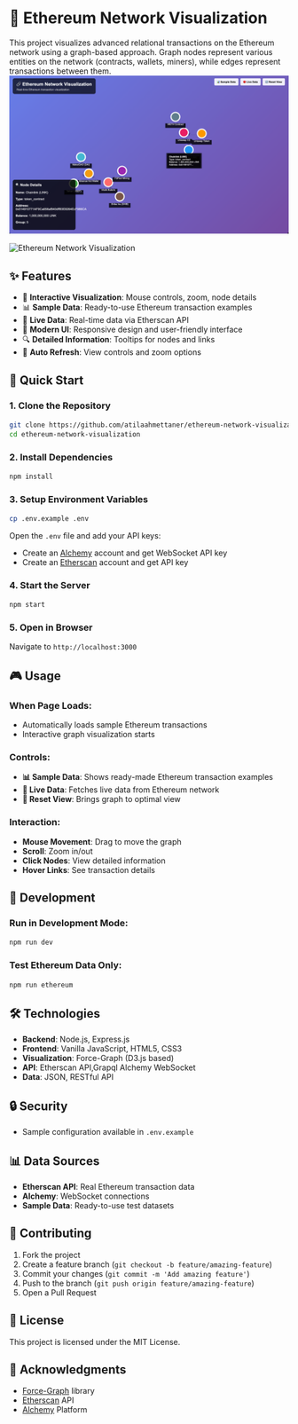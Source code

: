 # 🔗 Ethereum Network Visualization

This project visualizes advanced relational transactions on the Ethereum network using a graph-based approach. Graph nodes represent various entities on the network (contracts, wallets, miners), while edges represent transactions between them.
![alt text](image.png)


![Ethereum Network Visualization](https://user-images.githubusercontent.com/67838093/236395680-5c67f7f1-a92e-4596-92f9-a7d5fa16a67d.png)

## ✨ Features

- 🎯 **Interactive Visualization**: Mouse controls, zoom, node details
- 📊 **Sample Data**: Ready-to-use Ethereum transaction examples
- 🔴 **Live Data**: Real-time data via Etherscan API
- 🎨 **Modern UI**: Responsive design and user-friendly interface
- 🔍 **Detailed Information**: Tooltips for nodes and links
- 🔄 **Auto Refresh**: View controls and zoom options

## 🚀 Quick Start

### 1. Clone the Repository
```bash
git clone https://github.com/atilaahmettaner/ethereum-network-visualization.git
cd ethereum-network-visualization
```

### 2. Install Dependencies
```bash
npm install
```

### 3. Setup Environment Variables
```bash
cp .env.example .env
```
Open the `.env` file and add your API keys:
- Create an [Alchemy](https://alchemy.com) account and get WebSocket API key
- Create an [Etherscan](https://etherscan.io/apis) account and get API key

### 4. Start the Server
```bash
npm start
```

### 5. Open in Browser
Navigate to `http://localhost:3000`

## 🎮 Usage

### When Page Loads:
- Automatically loads sample Ethereum transactions
- Interactive graph visualization starts

### Controls:
- **📊 Sample Data**: Shows ready-made Ethereum transaction examples
- **🔴 Live Data**: Fetches live data from Ethereum network
- **🔄 Reset View**: Brings graph to optimal view

### Interaction:
- **Mouse Movement**: Drag to move the graph
- **Scroll**: Zoom in/out
- **Click Nodes**: View detailed information
- **Hover Links**: See transaction details

## 🔧 Development

### Run in Development Mode:
```bash
npm run dev
```

### Test Ethereum Data Only:
```bash
npm run ethereum
```

## 🛠️ Technologies

- **Backend**: Node.js, Express.js
- **Frontend**: Vanilla JavaScript, HTML5, CSS3
- **Visualization**: Force-Graph (D3.js based)
- **API**: Etherscan API,Grapql Alchemy WebSocket
- **Data**: JSON, RESTful API

## 🔒 Security


- Sample configuration available in `.env.example`

## 📊 Data Sources

- **Etherscan API**: Real Ethereum transaction data
- **Alchemy**: WebSocket connections
- **Sample Data**: Ready-to-use test datasets

## 🤝 Contributing

1. Fork the project
2. Create a feature branch (`git checkout -b feature/amazing-feature`)
3. Commit your changes (`git commit -m 'Add amazing feature'`)
4. Push to the branch (`git push origin feature/amazing-feature`)
5. Open a Pull Request

## 📝 License

This project is licensed under the MIT License.

## 🙏 Acknowledgments

- [Force-Graph](https://github.com/vasturiano/force-graph) library
- [Etherscan](https://etherscan.io) API
- [Alchemy](https://alchemy.com) Platform
